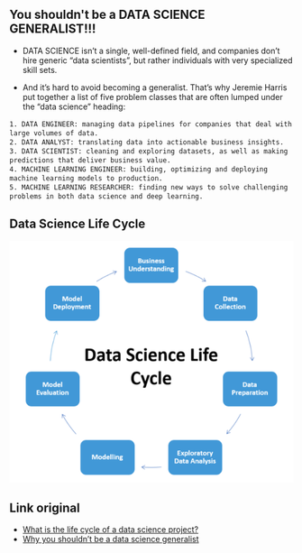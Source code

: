 ## You shouldn't be a DATA SCIENCE GENERALIST!!!

* DATA SCIENCE isn’t a single, well-defined field, and companies don’t hire generic “data scientists”, but rather individuals with very specialized skill sets.

* And it’s hard to avoid becoming a generalist. That’s why Jeremie Harris put together a list of five problem classes that are often lumped under the “data science” heading:

```code
1. DATA ENGINEER: managing data pipelines for companies that deal with large volumes of data.
2. DATA ANALYST: translating data into actionable business insights.
3. DATA SCIENTIST: cleaning and exploring datasets, as well as making predictions that deliver business value.
4. MACHINE LEARNING ENGINEER: building, optimizing and deploying machine learning models to production.
5. MACHINE LEARNING RESEARCHER: finding new ways to solve challenging problems in both data science and deep learning.
```

## Data Science Life Cycle
![](./img/data_scientist.png)

## Link original
* [What is the life cycle of a data science project?](https://www.quora.com/What-is-the-life-cycle-of-a-data-science-project)
* [Why you shouldn’t be a data science generalist](https://towardsdatascience.com/why-you-shouldnt-be-a-data-science-generalist-f69ea37cdd2c)